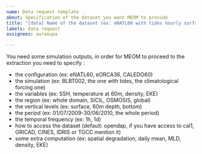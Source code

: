 ```yaml
---
name: Data request template
about: Specification of the dataset you want MEOM to provide
title: "[data] Name of the dataset (ex: eNATL60 with tides hourly surface SST )"
labels: data request
assignees: auraoupa

---
```


You need some simulation outputs, in order for MEOM to proceed to the extraction you need to specify :
  - the configuration (ex: eNATL60, eORCA36, CALEDO60)
  - the simulation (ex: BLBT002, the one with tides, the climatological forcing one)
  - the variables (ex: SSH, temperature at 60m, density, EKE)
  - the region (ex: whole domain, SICIL, OSMOSIS, global)
  - the vertical levels (ex: surface, 60m depth, bottom)
  -  the period (ex: 01/07/2009-30/06/2010, the whole period)
  - the temporal frequency (ex: 1h, 1d)
  - how to access the dataset (default: opendap, if you have access to cal1, GRICAD, CINES, IDRIS or TGCC mention it)
  -  some extra computation (ex: spatial degradation, daily mean, MLD, density, EKE)
